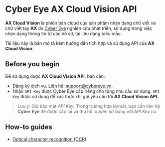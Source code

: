 # Cyber Eye AX Cloud Vision API

**AX Cloud Vision** là phiên bản cloud của sản phẩm nhận dạng chữ viết và chữ viết tay **AX** do [Cyber Eye](https//cybereye.vn) nghiên cứu phát triển, sử dụng trong việc nhận dạng thông tin từ các hồ sơ, tài liệu dạng biểu mẫu.

Tài liệu này là bản mô tả kèm hướng dẫn tích hợp và sử dụng API của **AX Cloud Vision**.

## Before you begin

Để sử dụng được **AX Cloud Vision API**, bạn cần:

* Đăng ký dịch vụ. Liên hệ: support@cybereye.vn.
* Nhận `API Key` được Cyber Eye cấp riêng cho từng nhu cầu sử dụng. `API Key` được sử dụng để xác thực khi gửi yêu cầu tới **AX Cloud Vision API**. 

> Lưu ý: Giữ bảo mật *API Key*. Trong trường hợp lộ/mất, bạn cần liên hệ **Cyber Eye** để được cấp lại và thu hồi quyền sử dụng với *API Key* cũ.


## How-to guides

* [Optical character recognition (OCR)](ocr.md)